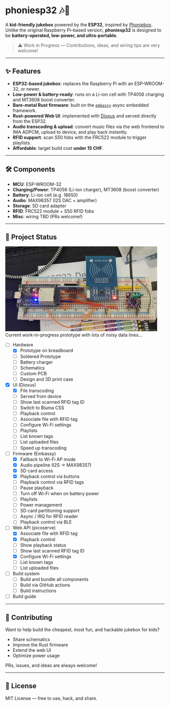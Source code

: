 # phoniesp32 🎶🔋

A **kid-friendly jukebox** powered by the **ESP32**, inspired by
[Phoniebox](https://phoniebox.de). Unlike the original Raspberry Pi–based
version, **phoniesp32** is designed to be **battery-operated, low-power, and
ultra-portable**.

> ⚠️ Work in Progress — Contributions, ideas, and wiring tips are very welcome!

---

## ✨ Features

- **ESP32-based jukebox**: replaces the Raspberry Pi with an ESP-WROOM-32, or
  newer.
- **Low-power & battery-ready**: runs on a Li-ion cell with TP4056 charging and
  MT3608 boost converter.
- **Bare-metal Rust firmware**: built on the [`embassy`](https://embassy.dev/)
  async embedded framework.
- **Rust-powered Web UI**: implemented with [Dioxus](https://dioxuslabs.com/)
  and served directly from the ESP32.
- **Audio transcoding & upload**: convert music files via the web frontend to
  IMA ADPCM, upload to device, and play back instantly.
- **RFID support**: scan S50 fobs with the FRC522 module to trigger playlists.
- **Affordable**: target build cost **under 15 CHF**.

---

## 🛠 Components

- **MCU**: ESP-WROOM-32
- **Charging/Power**: TP4056 (Li-ion charger), MT3608 (boost converter)
- **Battery**: Li-ion cell (e.g. 18650)
- **Audio**: MAX98357 (I2S DAC + amplifier)
- **Storage**: SD card adapter
- **RFID**: FRC522 module + S50 RFID fobs
- **Misc**: wiring TBD (PRs welcome!)

---

## 🚧 Project Status

![Screenshot of current prototype](./docs/progress-1.jpeg) Current
work-in-progress prototype with lots of noisy data lines...

- [ ] Hardware
  - [x] Prototype on breadboard
  - [ ] Soldered Prototype
  - [ ] Battery charger
  - [ ] Schematics
  - [ ] Custom PCB
  - [ ] Design and 3D print case
- [x] UI (Dioxus)
  - [x] File transcoding
  - [ ] Served from device
  - [ ] Show last scanned RFID tag ID
  - [ ] Switch to Bluma CSS
  - [ ] Playback control
  - [ ] Associate file with RFID tag
  - [ ] Configure Wi-Fi settings
  - [ ] Playlists
  - [ ] List known tags
  - [ ] List uploaded files
  - [ ] Speed up transcoding
- [ ] Firmware (Embassy)
  - [x] Fallback to Wi-Fi AP mode
  - [x] Audio pipeline (I2S → MAX98357)
  - [x] SD card access
  - [x] Playback control via buttons
  - [ ] Playback control via RFID tags
  - [ ] Pause playback
  - [ ] Turn off Wi-Fi when on battery power
  - [ ] Playlists
  - [ ] Power management
  - [ ] SD card partitioning support
  - [ ] Async / IRQ for RFID reader
  - [ ] Playback control via BLE
- [ ] Web API (picoserve)
  - [x] Associate file with RFID tag
  - [x] Playback control
  - [ ] Show playback status
  - [ ] Show last scanned RFID tag ID
  - [x] Configure Wi-Fi settings
  - [ ] List known tags
  - [ ] List uploaded files
- [ ] Build system
  - [ ] Build and bundle all components
  - [ ] Build via GitHub actions
  - [ ] Build instructions
- [ ] Build guide

---

## 🤝 Contributing

Want to help build the cheapest, most fun, and hackable jukebox for kids?

- Share schematics
- Improve the Rust firmware
- Extend the web UI
- Optimize power usage

PRs, issues, and ideas are always welcome!

---

## 📜 License

MIT License — free to use, hack, and share.
